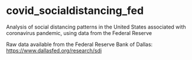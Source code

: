 # covid_socialdistancing_fed
Analysis of social distancing patterns in the United States associated with coronavirus pandemic, using data from the Federal Reserve  
  
Raw data available from the Federal Reserve Bank of Dallas:
https://www.dallasfed.org/research/sdi

